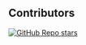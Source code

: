 ## Contributors
[![GitHub Repo stars](https://img.shields.io/github/stars/awei6666/xiuga?style=for-the-badge)](https://github.com/awei6666/xiuga)

<!-- ALL-CONTRIBUTORS-LIST:START - Do not remove or modify this section -->
<!-- prettier-ignore-start -->
<!-- markdownlint-disable -->

<!-- markdownlint-restore -->
<!-- prettier-ignore-end -->

<!-- ALL-CONTRIBUTORS-LIST:END -->
